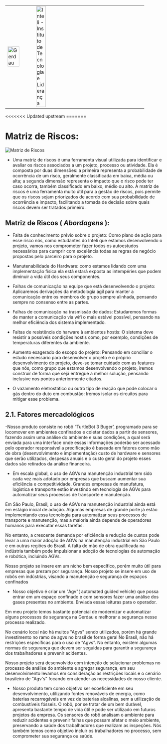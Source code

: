 <table>
<tr>
<td>
<a href= "https://www2.gerdau.com.br/"><img src="https://upload.wikimedia.org/wikipedia/commons/thumb/8/89/Gerdau_logo_%282011%29.svg/1200px-Gerdau_logo_%282011%29.svg.png" alt="Gerdau" border="0" width="70%"></a>
</td>
<td><a href= "https://www.inteli.edu.br/"><img src="https://www.inteli.edu.br/wp-content/uploads/2021/08/20172028/marca_1-2.png" alt="Inteli - Instituto de Tecnologia e Liderança" border="0" width="30%"></a>
</td>
</tr>
</table>

<font size="+12"><center>

</center></font>
<<<<<<< Updated upstream
=======

# Matriz de Riscos:

![Matriz de Riscos](https://github.com/2023M6T2-Inteli/Splinters/blob/dev/docs/assets/matriz_de_riscos.png)

- Uma matriz de riscos é uma ferramenta visual utilizada para identificar e avaliar os riscos associados a um projeto, processo ou atividade. Ela é composta por duas dimensões: a primeira representa a probabilidade de ocorrência de um risco, geralmente classificada em baixa, média ou alta; a segunda dimensão representa o impacto que o risco pode ter caso ocorra, também classificado em baixo, médio ou alto. A matriz de riscos é uma ferramenta muito útil para a gestão de riscos, pois permite que os riscos sejam priorizados de acordo com sua probabilidade de ocorrência e impacto, facilitando a tomada de decisão sobre quais riscos devem ser tratados primeiro.

## Matriz de Riscos ( ***Abordagens*** ):

- Falta de conhecimento prévio sobre o projeto: Como plano de ação para esse risco nós, como estudantes do Inteli que estamos desenvolvendo o projeto, vamos nos comprometer fazer todos os autoestudos necessários para cumprir com excelência todas as regras de negócio propostas pelo parceiro para o projeto.

- Manutenabilidade do Hardware: como estamos lidando com uma implementação física ela está estará exposta as intempéries que podem diminuir a vida útil dos seus componentes.

- Falhas de comunicação na equipe que está desenvolvendo o projeto: Aplicaremos derivações da metodologia ágil para manter a comunicação entre os membros do grupo sempre alinhada, pensando sempre no consenso entre as partes.

- Falhas de comunicação na trasmissão de dados: Estudaremos formas de manter a comunicação via wifi o mais estável possível, pensando na melhor eficiência dos sistema implementado.

- Faltas de resistência do harware à ambientes hostis: O sistema deve resistir a possíveis condições hostis como, por exemplo, condições de temperaturas diferentes da ambiente.

- Aumento exagerado do escopo do projeto: Pensando em conciliar o estudo necessário para desenvolver o projeto e o próprio desenvolvimento do projeto, deve-se tomar cuidado com as features que nós, como grupo que estamos desenvolvendo o projeto, iremos construir de forma que sejá entregue a melhor solução, pensando inclusive nos pontos anteriormente citados.

- O vazamento eletrostático ou outro tipo de reação que pode colocar o gás dentro do duto em combustão: Iremos isolar os circuitos para mitigar esse problema.

## 2.1. Fatores mercadológicos


-Nosso produto consiste no robô “TurtleBot 3 Buger’, programado para se locomover em ambientes confinados e coletar dados a partir de sensores, fazendo assim uma análise do ambiente e suas condições, a qual será enviada para uma interface onde essas informações poderão ser acessado pelo operador responsável a precificação é baseada em fatores como mão de obra (desenvolvimento e implementação) custo de hardware e sensores que serão utilizados, despesas anuais e o custo geral do projeto esses dados são retirados da análise financeira.



- Em escala global, o uso de AGVs na manutenção industrial tem sido cada vez mais adotado por empresas que buscam aumentar sua eficiência e competitividade. Grandes empresas de manufatura, logística e transporte estão investindo em tecnologia de AGVs para automatizar seus processos de transporte e manutenção.

Em São Paulo, Brasil, o uso de AGVs na manutenção industrial ainda está em estágio inicial de adoção. Algumas empresas de grande porte já estão implementando essa tecnologia para automatizar seus processos de transporte e manutenção, mas a maioria ainda depende de operadores humanos para executar essas tarefas.

No entanto, a crescente demanda por eficiência e redução de custos pode levar a uma maior adoção de AGVs na manutenção industrial em São Paulo e em outras regiões do Brasil. A falta de mão de obra qualificada na indústria também pode impulsionar a adoção de tecnologias de automação e robótica, incluindo AGVs.

Nosso projeto se insere em um nicho bem específico, porém muito útil para empresas que prezam por segurança. Nosso projeto se insere em uso de robôs em indústrias, visando a manutenção e segurança de espaços confinados 



- Nosso objetivo é criar um "Agv"( automated guided vehicle) que possa entrar em um espaço confinado e com sensores fazer uma análise dos gases presentes no ambiente. Enviada essas leituras para o operador.

 Em meu projeto temos bastante potencial de modernizar e automatizar alguns processos de segurança na Gerdau e melhorar a segurança nesse processo realizado.

 No cenário local não há muitos "Agvs" sendo utilizados, porém há grande investimento no ramo de agvs no brasil de forma geral No Brasil, não há restrições específicas para o uso de “Agvs”. No entanto, existem algumas normas de segurança que devem ser seguidas para garantir a segurança dos trabalhadores e prevenir acidentes.

 Nosso projeto será desenvolvido com intenção de solucionar problemas no processo de análise do ambiente e agregar segurança, em seu desenvolvimento levamos em consideração as restrições locais e o cenário brasileiro de "Agv's" focando em atender as necessidades de nosso cliente.



- Nosso produto tem como objetivo ser ecoeficiente em seu desenvolvimento, utilizando fontes renováveis de energia, como baterias recarregáveis em vez de baterias alcalinas, sem a utilização de combustíveis fósseis. O robô, por se tratar de um bem durável, apresenta bastante tempo de vida útil e pode ser utilizado em futuros projetos da empresa. Os sensores do robô analisam o ambiente para reduzir acidentes e prevenir falhas que possam afetar o meio ambiente, preservando a saúde dos trabalhadores que realizam as inspeções. Nós também temos como objetivo incluir os trabalhadores no processo, sem comprometer sua segurança ou saúde.
